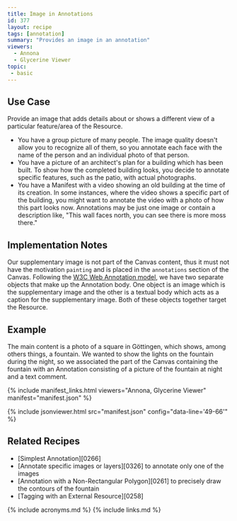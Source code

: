 ```yaml
---
title: Image in Annotations
id: 377
layout: recipe
tags: [annotation]
summary: "Provides an image in an annotation"
viewers:
  - Annona
  - Glycerine Viewer
topic: 
 - basic
---
```


## Use Case

Provide an image that adds details about or shows a different view of a particular feature/area of the Resource.

- You have a group picture of many people. The image quality doesn't allow you to recognize all of them, so you annotate each face with the name of the person and an individual photo of that person.  
- You have a picture of an architect's plan for a building which has been built. To show how the completed building looks, you decide to annotate specific features, such as the patio, with actual photographs.
- You have a Manifest with a video showing an old building at the time of its creation. In some instances, where the video shows a specific part of the building, you might want to annotate the video with a photo of how this part looks now. Annotations may be just one image or contain a description like, "This wall faces north, you can see there is more moss there."

## Implementation Notes

Our supplementary image is not part of the Canvas content, thus it must not have the motivation `painting` and is placed in the `annotations` section of the Canvas. Following the [W3C Web Annotation model](https://www.w3.org/TR/annotation-model/#external-web-resources), we have two separate objects that make up the Annotation body. One object is an image which is the supplementary image and the other is a textual body which acts as a caption for the supplementary image. Both of these objects together target the Resource.

## Example

The main content is a photo of a square in Göttingen, which shows, among others things, a fountain. We wanted to show the lights on the fountain during the night, so we associated the part of the Canvas containing the fountain with an Annotation consisting of a picture of the fountain at night and a text comment.

{% include manifest_links.html viewers="Annona, Glycerine Viewer" manifest="manifest.json" %}

{% include jsonviewer.html src="manifest.json" config="data-line='49-66'" %}

## Related Recipes

* [Simplest Annotation][0266]
* [Annotate specific images or layers][0326] to annotate only one of the images
* [Annotation with a Non-Rectangular Polygon][0261] to precisely draw the contours of the fountain
* [Tagging with an External Resource][0258]

{% include acronyms.md %}
{% include links.md %}

